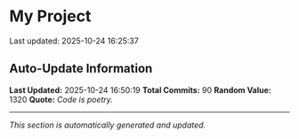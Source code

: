 # My Project


Last updated: 2025-10-24 16:25:37

































































































































































































































































































































































































































































































## Auto-Update Information

**Last Updated:** 2025-10-24 16:50:19
**Total Commits:** 90
**Random Value:** 1320
**Quote:** _Code is poetry._

---
_This section is automatically generated and updated._